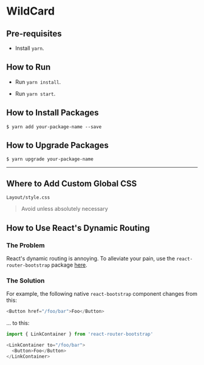 # WildCard

## Pre-requisites

- Install `yarn`.

## How to Run

- Run `yarn install`.

- Run `yarn start`.

## How to Install Packages

```
$ yarn add your-package-name --save
```

## How to Upgrade Packages

```
$ yarn upgrade your-package-name
```

---

## Where to Add Custom Global CSS

```
Layout/style.css
```

> Avoid unless absolutely necessary

## How to Use React's Dynamic Routing

### The Problem

React's dynamic routing is annoying. To alleviate your pain, use the `react-router-bootstrap` package [here](https://github.com/react-bootstrap/react-router-bootstrap).

### The Solution

For example, the following native `react-bootstrap` component changes from this:

```js
<Button href="/foo/bar">Foo</Button>
```

... to this:

```js
import { LinkContainer } from 'react-router-bootstrap'

<LinkContainer to="/foo/bar">
  <Button>Foo</Button>
</LinkContainer>
```
